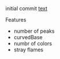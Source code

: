 initial commit
[text](https://quentinducker.github.io/KNN/)

Features
- number of peaks
- curvedBase
- numbr of colors
- stray flames